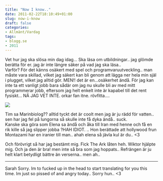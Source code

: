 ```yaml
---
title: "Now I know.."
date: 2011-02-22T18:10:49+01:00
slug: now-i-know
draft: false
categories:
- Allmänt/Vardag
tags:
- blogg.se
- 2011
---
```

Vet hur jag ska slösa min dag idag... Ska läsa om utbildningar.. jag glömde berätta för er. jag är inte längre säker på vad jag ska läsa..  
Varför? För det känns osäkert med spel och programvaruutveckling.. man måste vara skillad, vilket jag säkert kan bli genom att lägga ner hela min själ i plugget, vilket jag alltid gör. MEN!! det är en...osäkerhet ändå. För jag kan inte ta ett vanligt jobb bara sådär om jag nu skulle bli av med mitt programmerar jobb, eftersom jag helt enkelt inte är kapabel till det rent fysiskt... NÄ JAG VET INTE. orkar fan itne. rövfitta....  
  
![](/assets/images/blogg.se/billede-2_2063_04_02_134036306.jpg)  
  
Tim sa Marinbiolog?? alltid tyckt det är coolt men jag är ju rädd för vatten.. sen har jag fel på lungorna så skulle inte få dyka ändå.. suck.  
Kanske ska göra som Elena sa ändå och åka till Iran med henne och få en rik kille så jag slipper jobba ?HAH IDIOT. .. Hon berättade att hollywood frun Montazami har en iranier till man.. ahah elena så jävla kul är du.. <3  
  
  
Och förövrigt så har jag bestämt mig. Fick The Ark låten heh. Wiktor hjälpte mig. Och ja den är bra! men inte så bra som jag hoppats.. Refrängen är ju helt klart betydligt bättre än verserna.. men ah..  
  

* * *

  
  
Sarah Sorry. Im to fucked up in the head to start translating for you this time. Im just so pissed of and angry today.. Sorry hun.. <3